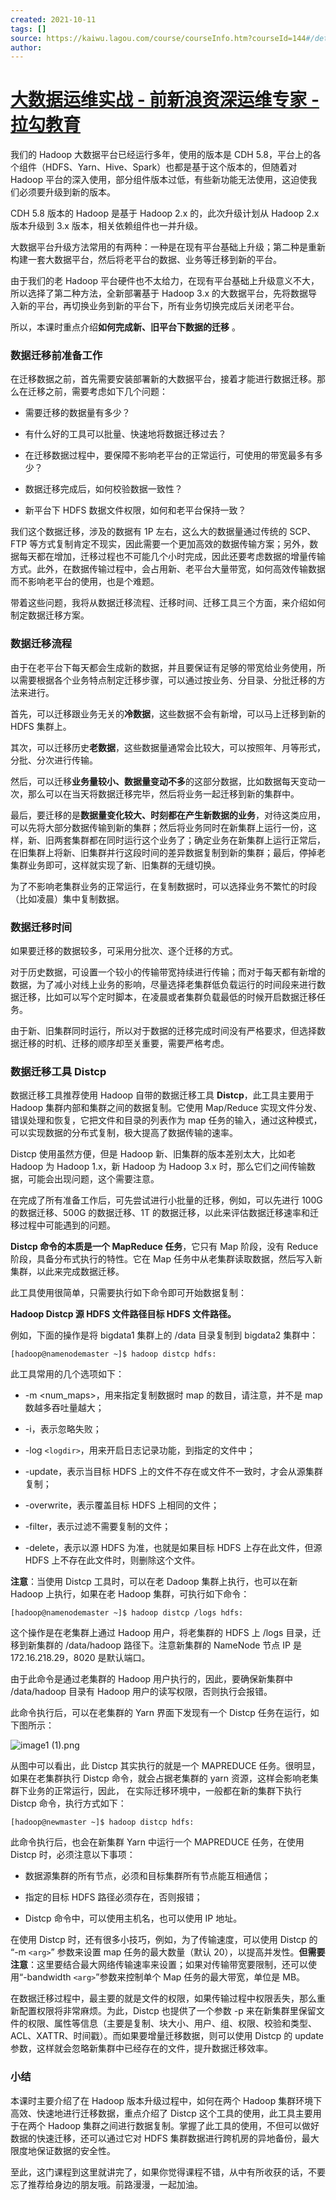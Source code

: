 ```yaml
---
created: 2021-10-11
tags: []
source: https://kaiwu.lagou.com/course/courseInfo.htm?courseId=144#/detail/pc?id=3075
author: 
---
```


# [大数据运维实战 - 前新浪资深运维专家 - 拉勾教育](https://kaiwu.lagou.com/course/courseInfo.htm?courseId=144#/detail/pc?id=3075)


我们的 Hadoop 大数据平台已经运行多年，使用的版本是 CDH 5.8，平台上的各个组件（HDFS、Yarn、Hive、Spark）也都是基于这个版本的，但随着对 Hadoop 平台的深入使用，部分组件版本过低，有些新功能无法使用，这迫使我们必须要升级到新的版本。

CDH 5.8 版本的 Hadoop 是基于 Hadoop 2.x 的，此次升级计划从 Hadoop 2.x 版本升级到 3.x 版本，相关依赖组件也一并升级。

大数据平台升级方法常用的有两种：一种是在现有平台基础上升级；第二种是重新构建一套大数据平台，然后将老平台的数据、业务等迁移到新的平台。

由于我们的老 Hadoop 平台硬件也不太给力，在现有平台基础上升级意义不大，所以选择了第二种方法，全新部署基于 Hadoop 3.x 的大数据平台，先将数据导入新的平台，再切换业务到新的平台下，所有业务切换完成后关闭老平台。

所以，本课时重点介绍**如何完成新、旧平台下数据的迁移** 。

### 数据迁移前准备工作

在迁移数据之前，首先需要安装部署新的大数据平台，接着才能进行数据迁移。那么在迁移之前，需要考虑如下几个问题：

-   需要迁移的数据量有多少？
    
-   有什么好的工具可以批量、快速地将数据迁移过去？
    
-   在迁移数据过程中，要保障不影响老平台的正常运行，可使用的带宽最多有多少？
    
-   数据迁移完成后，如何校验数据一致性？
    
-   新平台下 HDFS 数据文件权限，如何和老平台保持一致？
    

我们这个数据迁移，涉及的数据有 1P 左右，这么大的数据量通过传统的 SCP、FTP 等方式复制肯定不现实，因此需要一个更加高效的数据传输方案；另外，数据每天都在增加，迁移过程也不可能几个小时完成，因此还要考虑数据的增量传输方式。此外，在数据传输过程中，会占用新、老平台大量带宽，如何高效传输数据而不影响老平台的使用，也是个难题。

带着这些问题，我将从数据迁移流程、迁移时间、迁移工具三个方面，来介绍如何制定数据迁移方案。

### 数据迁移流程

由于在老平台下每天都会生成新的数据，并且要保证有足够的带宽给业务使用，所以需要根据各个业务特点制定迁移步骤，可以通过按业务、分目录、分批迁移的方法来进行。

首先，可以迁移跟业务无关的**冷数据**，这些数据不会有新增，可以马上迁移到新的 HDFS 集群上。

其次，可以迁移历史**老数据**，这些数据量通常会比较大，可以按照年、月等形式，分批、分次进行传输。

然后，可以迁移**业务量较小、数据量变动不多**的这部分数据，比如数据每天变动一次，那么可以在当天将数据迁移完毕，然后将业务一起迁移到新的集群中。

最后，要迁移的是**数据量变化较大、时刻都在产生新数据的业务**，对待这类应用，可以先将大部分数据传输到新的集群；然后将业务同时在新集群上运行一份，这样，新、旧两套集群都在同时运行这个业务了；确定业务在新集群上运行正常后，在旧集群上将新、旧集群并行这段时间的差异数据复制到新的集群；最后，停掉老集群业务即可，这样就实现了新、旧集群的无缝切换。

为了不影响老集群业务的正常运行，在复制数据时，可以选择业务不繁忙的时段（比如凌晨）集中复制数据。

### 数据迁移时间

如果要迁移的数据较多，可采用分批次、逐个迁移的方式。

对于历史数据，可设置一个较小的传输带宽持续进行传输；而对于每天都有新增的数据，为了减小对线上业务的影响，尽量选择老集群低负载运行的时间段来进行数据迁移，比如可以写个定时脚本，在凌晨或者集群负载最低的时候开启数据迁移任务。

由于新、旧集群同时运行，所以对于数据的迁移完成时间没有严格要求，但选择数据迁移的时机、迁移的顺序却至关重要，需要严格考虑。

### 数据迁移工具 Distcp

数据迁移工具推荐使用 Hadoop 自带的数据迁移工具 **Distcp**，此工具主要用于 Hadoop 集群内部和集群之间的数据复制。它使用 Map/Reduce 实现文件分发、错误处理和恢复，它把文件和目录的列表作为 map 任务的输入，通过这种模式，可以实现数据的分布式复制，极大提高了数据传输的速率。

Distcp 使用虽然方便，但是 Hadoop 新、旧集群的版本差别太大，比如老 Hadoop 为 Hadoop 1.x，新 Hadoop 为 Hadoop 3.x 时，那么它们之间传输数据，可能会出现问题，这个需要注意。

在完成了所有准备工作后，可先尝试进行小批量的迁移，例如，可以先进行 100G 的数据迁移、500G 的数据迁移、1T 的数据迁移，以此来评估数据迁移速率和迁移过程中可能遇到的问题。

**Distcp 命令的本质是一个 MapReduce 任务**，它只有 Map 阶段，没有 Reduce 阶段，具备分布式执行的特性。它在 Map 任务中从老集群读取数据，然后写入新集群，以此来完成数据迁移。

此工具使用很简单，只需要执行如下命令即可开始数据复制：

**Hadoop Distcp 源 HDFS 文件路径目标 HDFS 文件路径。**

例如，下面的操作是将 bigdata1 集群上的 /data 目录复制到 bigdata2 集群中：

```
[hadoop@namenodemaster ~]$ hadoop distcp hdfs:
```

此工具常用的几个选项如下：

-   \-m <num\_maps>，用来指定复制数据时 map 的数目，请注意，并不是 map 数越多吞吐量越大；
    
-   \-i，表示忽略失败；
    
-   \-log `<logdir>`，用来开启日志记录功能，到指定的文件中；
    
-   \-update，表示当目标 HDFS 上的文件不存在或文件不一致时，才会从源集群复制；
    
-   \-overwrite，表示覆盖目标 HDFS 上相同的文件；
    
-   \-filter，表示过滤不需要复制的文件；
    
-   \-delete，表示以源 HDFS 为准，也就是如果目标 HDFS 上存在此文件，但源 HDFS 上不存在此文件时，则删除这个文件。
    

**注意**：当使用 Distcp 工具时，可以在老 Dadoop 集群上执行，也可以在新 Hadoop 上执行，如果在老 Hadoop 集群，可执行如下命令：

```
[hadoop@namenodemaster ~]$ hadoop distcp /logs hdfs:
```

这个操作是在老集群上通过 Hadoop 用户，将老集群的 HDFS 上 /logs 目录，迁移到新集群的 /data/hadoop 路径下。注意新集群的 NameNode 节点 IP 是 172.16.218.29，8020 是默认端口。

由于此命令是通过老集群的 Hadoop 用户执行的，因此，要确保新集群中 /data/hadoop 目录有 Hadoop 用户的读写权限，否则执行会报错。

此命令执行后，可以在老集群的 Yarn 界面下发现有一个 Distcp 任务在运行，如下图所示：

![image1 (1).png](https://s0.lgstatic.com/i/image/M00/3E/C0/CgqCHl8tHTiAcSEkAAB_dGYJO0c193.png)

从图中可以看出，此 Distcp 其实执行的就是一个 MAPREDUCE 任务。很明显，如果在老集群执行 Distcp 命令，就会占据老集群的 yarn 资源，这样会影响老集群下业务的正常运行，因此， 在实际迁移环境中，一般都在新的集群下执行 Distcp 命令，执行方式如下：

```
[hadoop@newmaster ~]$ hadoop distcp hdfs:
```

此命令执行后，也会在新集群 Yarn 中运行一个 MAPREDUCE 任务，在使用 Distcp 时，必须注意以下事项：

-   数据源集群的所有节点，必须和目标集群所有节点能互相通信；
    
-   指定的目标 HDFS 路径必须存在，否则报错；
    
-   Distcp 命令中，可以使用主机名，也可以使用 IP 地址。
    

在使用 Distcp 时，还有很多小技巧，例如，为了传输速度，可以使用 Distcp 的 “-m `<arg>`” 参数来设置 map 任务的最大数量（默认 20），以提高并发性。**但需要注意**：这里要结合最大网络传输速率来设置；如果对传输带宽要限制，还可以使用“-bandwidth `<arg>`”参数来控制单个 Map 任务的最大带宽，单位是 MB。

在数据迁移过程中，最主要的就是文件的权限，如果传输过程中权限丢失，那么重新配置权限将非常麻烦。为此，Distcp 也提供了一个参数 -p 来在新集群里保留文件的权限、属性等信息（主要是复制、块大小、用户、组、权限、校验和类型、ACL、XATTR、时间戳）。而如果要增量迁移数据，则可以使用 Distcp 的 update 参数，这样就会忽略新集群中已经存在的文件，提升数据迁移效率。

### 小结

本课时主要介绍了在 Hadoop 版本升级过程中，如何在两个 Hadoop 集群环境下高效、快速地进行迁移数据，重点介绍了 Distcp 这个工具的使用，此工具主要用于在两个 Hadoop 集群之间进行数据复制。掌握了此工具的使用，不但可以做好数据的快速迁移，还可以通过它对 HDFS 集群数据进行跨机房的异地备份，最大限度地保证数据的安全性。

至此，这门课程到这里就讲完了，如果你觉得课程不错，从中有所收获的话，不要忘了推荐给身边的朋友哦。前路漫漫，一起加油。
